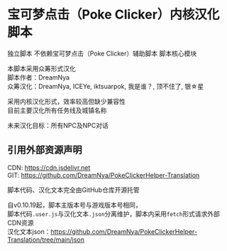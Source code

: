 # 宝可梦点击（Poke Clicker）内核汉化脚本

独立脚本 不依赖宝可梦点击（Poke Clicker）辅助脚本 脚本核心模块

本脚本采用众筹形式汉化  
脚本作者：DreamNya  
众筹汉化：DreamNya, ICEYe, iktsuarpok, 我是谁？, 顶不住了, 银☆星

采用内核汉化形式，效率较高但缺少兼容性  
目前主要汉化所有任务线及城镇名称

未来汉化目标：所有NPC及NPC对话

## 引用外部资源声明

CDN: https://cdn.jsdelivr.net  
GIT: https://github.com/DreamNya/PokeClickerHelper-Translation

脚本代码、汉化文本完全由GitHub仓库开源托管

自v0.10.19起，脚本主版本号与游戏版本号相同，  
脚本代码`.user.js`与汉化文本`.json`分离维护，脚本内采用`fetch`形式请求外部CDN资源  
汉化文本json：https://github.com/DreamNya/PokeClickerHelper-Translation/tree/main/json
